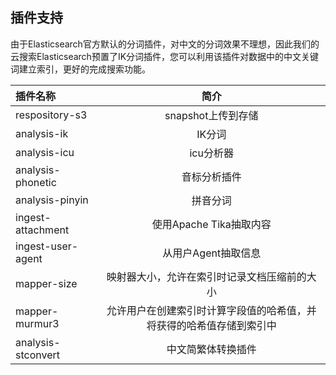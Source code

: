 ## 插件支持
由于Elasticsearch官方默认的分词插件，对中文的分词效果不理想，因此我们的云搜索Elasticsearch预置了IK分词插件，您可以利用该插件对数据中的中文关键词建立索引，更好的完成搜索功能。</br>

| 插件名称	| 简介|
|:--|:--:|
| respository-s3 | snapshot上传到存储 |
| analysis-ik | IK分词	|
| analysis-icu | icu分析器 |
| analysis-phonetic | 音标分析插件	|
| analysis-pinyin | 拼音分词	|
| ingest-attachment | 使用Apache Tika抽取内容	|
| ingest-user-agent | 从用户Agent抽取信息	|
| mapper-size | 映射器大小，允许在索引时记录文档压缩前的大小	|
| mapper-murmur3 | 允许用户在创建索引时计算字段值的哈希值，并将获得的哈希值存储到索引中	|
| analysis-stconvert | 中文简繁体转换插件	|

